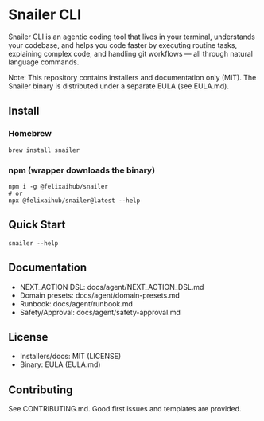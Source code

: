 # Snailer CLI 

Snailer CLI is an agentic coding tool that lives in your terminal, understands your codebase, and helps you code faster by executing routine tasks, explaining complex code, and handling git workflows — all through natural language commands.

Note: This repository contains installers and documentation only (MIT). The Snailer binary is distributed under a separate EULA (see EULA.md).

## Install

### Homebrew
```
brew install snailer
```

### npm (wrapper downloads the binary)
```
npm i -g @felixaihub/snailer
# or
npx @felixaihub/snailer@latest --help
```

## Quick Start
```
snailer --help
```

## Documentation
- NEXT_ACTION DSL: docs/agent/NEXT_ACTION_DSL.md
- Domain presets: docs/agent/domain-presets.md
- Runbook: docs/agent/runbook.md
- Safety/Approval: docs/agent/safety-approval.md

## License
- Installers/docs: MIT (LICENSE)
- Binary: EULA (EULA.md)

## Contributing
See CONTRIBUTING.md. Good first issues and templates are provided.

